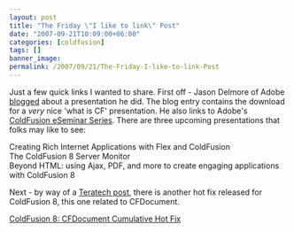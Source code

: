 ```yaml
---
layout: post
title: "The Friday \"I like to link\" Post"
date: "2007-09-21T10:09:00+06:00"
categories: [coldfusion]
tags: []
banner_image: 
permalink: /2007/09/21/The-Friday-I-like-to-link-Post
---
```


Just a few quick links I wanted to share. First off - Jason Delmore of Adobe <a href="http://www.cfinsider.com/index.cfm/2007/9/20/Amazing-Features-of-CF8-Presentation">blogged</a> about a presentation he did. The blog entry contains the download for a <i>very</i> nice 'what is CF' presentation. He also links to Adobe's <a href="http://www.adobe.com/cfusion/event/index.cfm?event=detail&id=506273&loc=en_us">ColdFusion eSeminar Series</a>. There are three upcoming presentations that folks may like to see: 

Creating Rich Internet Applications with Flex and ColdFusion<br>
The ColdFusion 8 Server Monitor<br>
Beyond HTML: using Ajax, PDF, and more to create engaging applications with ColdFusion 8<br>

Next - by way of a <a href="http://teratech.com/blog/index.cfm/2007/9/20/ColdFusion-8-CFDocument-Cumulative-Hot-Fix">Teratech post</a>, there is another hot fix released for ColdFusion 8, this one related to CFDocument.

<a href="http://kb.adobe.com/selfservice/viewContent.do?externalId=kb402584&sliceId=1">ColdFusion 8: CFDocument Cumulative Hot Fix</a>